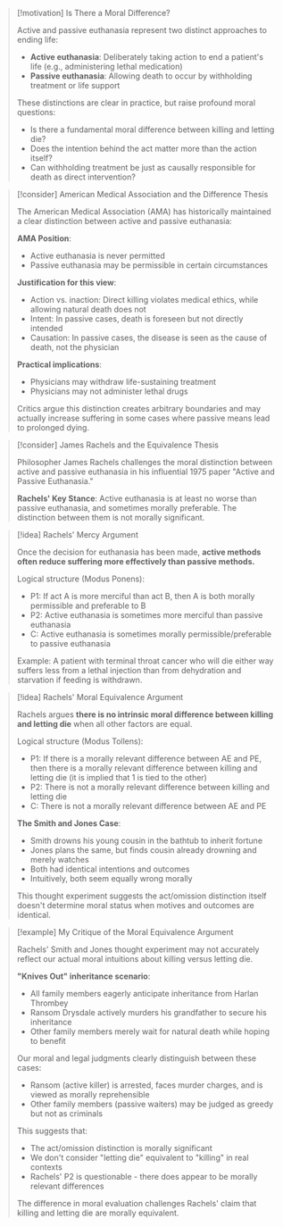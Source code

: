 > [!motivation] Is There a Moral Difference?
> 
> Active and passive euthanasia represent two distinct approaches to ending life:
> 
> - **Active euthanasia**: Deliberately taking action to end a patient's life (e.g., administering lethal medication)
> - **Passive euthanasia**: Allowing death to occur by withholding treatment or life support
> 
> These distinctions are clear in practice, but raise profound moral questions:
> 
> - Is there a fundamental moral difference between killing and letting die?
> - Does the intention behind the act matter more than the action itself?
> - Can withholding treatment be just as causally responsible for death as direct intervention?

> [!consider] American Medical Association and the Difference Thesis
> 
> The American Medical Association (AMA) has historically maintained a clear distinction between active and passive euthanasia:
> 
> **AMA Position**:
> 
> - Active euthanasia is never permitted
> - Passive euthanasia may be permissible in certain circumstances
> 
> **Justification for this view**:
> 
> - Action vs. inaction: Direct killing violates medical ethics, while allowing natural death does not
> - Intent: In passive cases, death is foreseen but not directly intended
> - Causation: In passive cases, the disease is seen as the cause of death, not the physician
> 
> **Practical implications**:
> 
> - Physicians may withdraw life-sustaining treatment
> - Physicians may not administer lethal drugs
> 
> Critics argue this distinction creates arbitrary boundaries and may actually increase suffering in some cases where passive means lead to prolonged dying.

> [!consider] James Rachels and the Equivalence Thesis
> 
> Philosopher James Rachels challenges the moral distinction between active and passive euthanasia in his influential 1975 paper "Active and Passive Euthanasia."
> 
> **Rachels' Key Stance**: Active euthanasia is at least no worse than passive euthanasia, and sometimes morally preferable. The distinction between them is not morally significant.

> [!idea] Rachels' Mercy Argument
> 
> Once the decision for euthanasia has been made, **active methods often reduce suffering more effectively than passive methods.**
> 
> Logical structure (Modus Ponens):
> 
> - P1: If act A is more merciful than act B, then A is both morally permissible and preferable to B
> - P2: Active euthanasia is sometimes more merciful than passive euthanasia
> - C: Active euthanasia is sometimes morally permissible/preferable to passive euthanasia
> 
> Example: A patient with terminal throat cancer who will die either way suffers less from a lethal injection than from dehydration and starvation if feeding is withdrawn.

> [!idea] Rachels' Moral Equivalence Argument
> 
> Rachels argues **there is no intrinsic moral difference between killing and letting die** when all other factors are equal.
> 
> Logical structure (Modus Tollens):
> 
> - P1: If there is a morally relevant difference between AE and PE, then there is a morally relevant difference between killing and letting die (it is implied that 1 is tied to the other)
> - P2: There is not a morally relevant difference between killing and letting die
> - C: There is not a morally relevant difference between AE and PE
> 
> **The Smith and Jones Case**:
> 
> - Smith drowns his young cousin in the bathtub to inherit fortune
> - Jones plans the same, but finds cousin already drowning and merely watches
> - Both had identical intentions and outcomes
> - Intuitively, both seem equally wrong morally
> 
> This thought experiment suggests the act/omission distinction itself doesn't determine moral status when motives and outcomes are identical.

> [!example] My Critique of the Moral Equivalence Argument
> 
> Rachels' Smith and Jones thought experiment may not accurately reflect our actual moral intuitions about killing versus letting die.
> 
> **"Knives Out" inheritance scenario**:
> 
> - All family members eagerly anticipate inheritance from Harlan Thrombey
> - Ransom Drysdale actively murders his grandfather to secure his inheritance
> - Other family members merely wait for natural death while hoping to benefit
> 
> Our moral and legal judgments clearly distinguish between these cases:
> 
> - Ransom (active killer) is arrested, faces murder charges, and is viewed as morally reprehensible
> - Other family members (passive waiters) may be judged as greedy but not as criminals
> 
> This suggests that:
> 
> - The act/omission distinction is morally significant
> - We don't consider "letting die" equivalent to "killing" in real contexts
> - Rachels' P2 is questionable - there does appear to be morally relevant differences
> 
> The difference in moral evaluation challenges Rachels' claim that killing and letting die are morally equivalent.


